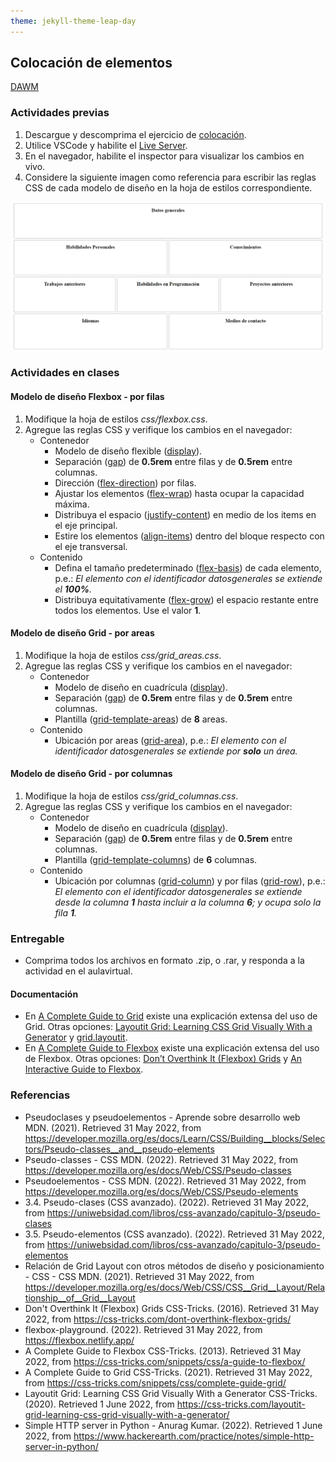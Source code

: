 ```yaml
---
theme: jekyll-theme-leap-day
---
```


## Colocación de elementos

[DAWM](/DAWM/)

<!-- <link href="../guias/2024/styles/mystyle.css" rel="stylesheet" /> -->

### Actividades previas

1. Descargue y descomprima el ejercicio de [colocación](/DAWM/ejercicios/colocacion.zip). 
2. Utilice VSCode y habilite el [Live Server](https://www.geeksforgeeks.org/how-to-enable-live-server-on-visual-studio-code/).
3. En el navegador, habilite el inspector para visualizar los cambios en vivo.
4. Considere la siguiente imagen como referencia para escribir las reglas CSS de cada modelo de diseño en la hoja de estilos correspondiente.

<img src="imagenes/diseno.png" alt="diseño">

### Actividades en clases

#### Modelo de diseño Flexbox - por filas

1. Modifique la hoja de estilos _css/flexbox.css_.
2. Agregue las reglas CSS y verifique los cambios en el navegador:
	- Contenedor
		- Modelo de diseño flexible (<a href="https://developer.mozilla.org/es/docs/Web/CSS/display">display</a>).
		- Separación (<a href="https://developer.mozilla.org/es/docs/Web/CSS/gap">gap</a>) de **0.5rem** entre filas y de **0.5rem** entre columnas.
		- Dirección (<a href="https://developer.mozilla.org/es/docs/Web/CSS/flex-direction">flex-direction</a>) por filas.
		- Ajustar los elementos (<a href="https://developer.mozilla.org/es/docs/Web/CSS/flex-wrap">flex-wrap</a>) hasta ocupar la capacidad máxima.
		- Distribuya el espacio (<a href="https://developer.mozilla.org/es/docs/Web/CSS/justify-content">justify-content</a>) en medio de los items en el eje principal.
		- Estire los elementos (<a href="https://developer.mozilla.org/es/docs/Web/CSS/align-items">align-items</a>) dentro del bloque respecto con el eje transversal.
	- Contenido
		- Defina el tamaño predeterminado (<a href="https://developer.mozilla.org/es/docs/Web/CSS/flex-basis">flex-basis</a>) de cada elemento, p.e.: <i>El elemento con el identificador datosgenerales se extiende el **100%**.</i>
		- Distribuya equitativamente (<a href="https://developer.mozilla.org/es/docs/Web/CSS/flex-grow">flex-grow</a>) el espacio restante entre todos los elementos. Use el valor **1**.

#### Modelo de diseño Grid - por areas

1. Modifique la hoja de estilos _css/grid_areas.css_.
2. Agregue las reglas CSS y verifique los cambios en el navegador:
	- Contenedor
		- Modelo de diseño en cuadrícula (<a href="https://developer.mozilla.org/es/docs/Web/CSS/display">display</a>).
		- Separación (<a href="https://developer.mozilla.org/es/docs/Web/CSS/gap">gap</a>) de **0.5rem** entre filas y de **0.5rem** entre columnas.
		- Plantilla (<a href="https://developer.mozilla.org/es/docs/Web/CSS/grid-template-areas">grid-template-areas</a>) de **8** areas.
	- Contenido
		- Ubicación por areas (<a href="https://developer.mozilla.org/en-US/docs/Web/CSS/grid-area">grid-area</a>), p.e.: <i>El elemento con el identificador datosgenerales se extiende por **solo** un área.</i>

#### Modelo de diseño Grid - por columnas 

1. Modifique la hoja de estilos _css/grid_columnas.css_.
2. Agregue las reglas CSS y verifique los cambios en el navegador:
	- Contenedor
		- Modelo de diseño en cuadrícula (<a href="https://developer.mozilla.org/es/docs/Web/CSS/display">display</a>).
		- Separación (<a href="https://developer.mozilla.org/es/docs/Web/CSS/gap">gap</a>) de **0.5rem** entre filas y de **0.5rem** entre columnas.
		- Plantilla (<a href="https://developer.mozilla.org/es/docs/Web/CSS/grid-template-columns">grid-template-columns</a>) de **6** columnas.
	- Contenido
		- Ubicación por columnas (<a href="https://developer.mozilla.org/en-US/docs/Web/CSS/grid-column">grid-column</a>) y por filas (<a href="https://developer.mozilla.org/en-US/docs/Web/CSS/grid-row">grid-row</a>), p.e.: <i>El elemento con el identificador datosgenerales se extiende desde la columna **1** hasta incluir a la columna **6**; y ocupa solo la fila **1**.</i>

### Entregable

* Comprima todos los archivos en formato .zip, o .rar, y responda a la actividad en el aulavirtual.

#### Documentación

* En [A Complete Guide to Grid](https://css-tricks.com/snippets/css/complete-guide-grid/) existe una explicación extensa del uso de Grid. Otras opciones: [Layoutit Grid: Learning CSS Grid Visually With a Generator](https://css-tricks.com/layoutit-grid-learning-css-grid-visually-with-a-generator/) y [grid.layoutit](https://grid.layoutit.com/).
* En [A Complete Guide to Flexbox](https://css-tricks.com/snippets/css/a-guide-to-flexbox/) existe una explicación extensa del uso de Flexbox. Otras opciones: [Don’t Overthink It (Flexbox) Grids](https://css-tricks.com/dont-overthink-flexbox-grids/) y [An Interactive Guide to Flexbox](https://www.joshwcomeau.com/css/interactive-guide-to-flexbox/).

### Referencias

* Pseudoclases y pseudoelementos - Aprende sobre desarrollo web MDN. (2021). Retrieved 31 May 2022, from https://developer.mozilla.org/es/docs/Learn/CSS/Building__blocks/Selectors/Pseudo-classes__and__pseudo-elements
* Pseudo-classes - CSS MDN. (2022). Retrieved 31 May 2022, from https://developer.mozilla.org/es/docs/Web/CSS/Pseudo-classes
* Pseudoelementos - CSS MDN. (2022). Retrieved 31 May 2022, from https://developer.mozilla.org/es/docs/Web/CSS/Pseudo-elements
* 3.4. Pseudo-clases (CSS avanzado). (2022). Retrieved 31 May 2022, from https://uniwebsidad.com/libros/css-avanzado/capitulo-3/pseudo-clases
* 3.5. Pseudo-elementos (CSS avanzado). (2022). Retrieved 31 May 2022, from https://uniwebsidad.com/libros/css-avanzado/capitulo-3/pseudo-elementos
* Relación de Grid Layout con otros métodos de diseño y posicionamiento - CSS - CSS MDN. (2021). Retrieved 31 May 2022, from https://developer.mozilla.org/es/docs/Web/CSS/CSS__Grid__Layout/Relationship__of__Grid__Layout
* Don't Overthink It (Flexbox) Grids  CSS-Tricks. (2016). Retrieved 31 May 2022, from https://css-tricks.com/dont-overthink-flexbox-grids/
* flexbox-playground. (2022). Retrieved 31 May 2022, from https://flexbox.netlify.app/
* A Complete Guide to Flexbox  CSS-Tricks. (2013). Retrieved 31 May 2022, from https://css-tricks.com/snippets/css/a-guide-to-flexbox/
* A Complete Guide to Grid CSS-Tricks. (2021). Retrieved 31 May 2022, from https://css-tricks.com/snippets/css/complete-guide-grid/
* Layoutit Grid: Learning CSS Grid Visually With a Generator CSS-Tricks. (2020). Retrieved 1 June 2022, from https://css-tricks.com/layoutit-grid-learning-css-grid-visually-with-a-generator/
* Simple HTTP server in Python - Anurag Kumar. (2022). Retrieved 1 June 2022, from https://www.hackerearth.com/practice/notes/simple-http-server-in-python/
